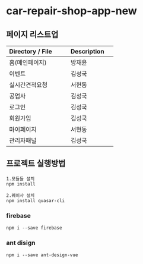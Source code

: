 # car-repair-shop-app-new

## 페이지 리스트업

| Directory / File        | Description      |
| ----------------------- | ---------------- |
| 홈(메인페이지)           | 방재윤 |
| 이벤트                   | 김성국 |
| 실시간견적요청           | 서현동 |
| 공업사                  | 김성국 |
| 로그인                  | 김성국 |
| 회원가입                | 김성국 |
| 마이페이지               | 서현동 |
| 관리자패널               | 김성국 |


## 프로젝트 실행방법
```
1.모듈들 설치
npm install

2.퀘이샤 설치
npm install quasar-cli
```

### firebase
```
npm i --save firebase
```

### ant disign
```
npm i --save ant-design-vue
```